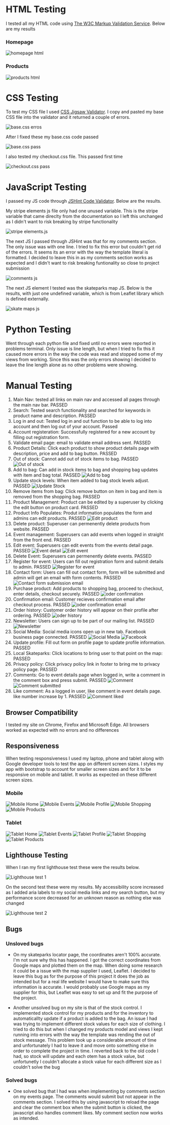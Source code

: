 # HTML Testing

I tested all my HTML code using [The W3C Markup Validation Service](https://validator.w3.org/). Below are my results

### Homepage

![homepage html](documentation/testing/html-home.PNG)

### Products

![products html](documentation/testing/html-home.PNG)


# CSS Testing

To test my CSS file I used [CSS Jigsaw Validator](https://jigsaw.w3.org/css-validator/validator). I copy and pasted my base CSS file into the validator and it returned a couple of errors.

![base.css erros](documentation/testing/css-errors.PNG)

After I fixed these my base.css code passed

![base.css pass](documentation/testing/css-success.PNG)

I also tested my checkout.css file. This passed first time

![checkout.css pass](documentation/testing/checkout-css-pass.PNG)

# JavaScript Testing

I passed my JS code through [JSHint Code Validator](https://jshint.com/). Below are the results.

My stripe elements js file only had one unused variable. This is the stripe variable that came direclty from the documentation so I left this unchanged as I didn't want to risk breaking by stripe functionality

![stripe elements.js](documentation/testing/stripe-elements-pass.PNG)

The next JS I passed through JSHint was that for my comments section. The only issue was with one line. I tried to fix this error but couldn't get rid of the errors. It seems its an error with the way the template literal is formatted. I decided to leave this in as my comments section works as expected and I didn't want to risk breaking funtionality so close to project submission

![comments js](documentation/testing/comment-js-errors.PNG)

The next JS element I tested was the skateparks map JS. Below is the results, with just one undefined variable, which is from Leaflet library which is defined externally.

![skate maps js](documentation/testing/maps-js.PNG)

# Python Testing

Went through each python file and fixed until no errors were reported in problems terminal. Only issue is line length, but when I tried to fix this it caused more errors in the way the code was read and stopped some of my views from working. Since this was the only errors showing I decided to leave the line length alone as no other problems were showing.

# Manual Testing

1. Main Nav: tested all links on main nav and accessed all pages through the main nav bar. PASSED
2. Search: Tested search functionality and searched for keywords in product name and description. PASSED
3. Log in and out: Tested log in and out function to be able to log into account and then log out of your account. Passed
4. Account registeration: Successfully registered for a new account by filling out registration form.
5. Validate email page: email to validate email address sent. PASSED
6. Product Details: Click each product to show product details page with description, price and add to bag button. PASSED
7. Out of stock: Cannot add out of stock items to bag. PASSED
![Out of stock](documentation/testing/out-of-stock.PNG)
8. Add to bag: Can add in stock items to bag and shopping bag updates with item and bag total. PASSED
![Add to bag](documentation/testing/update-bag.PNG)
9. Update stock levels: When item added to bag stock levels adjust. PASSED
![Update Stock](documentation/testing/update-stock.PNG)
10. Remove items from bag: Click remove button on item in bag and item is removed from the shopping bag. PASSED
11. Product Management: Product can be edited by a superuser by clicking the edit button on product card. PASSED
12. Product Info Populates: Produt information populates the form and admins can edit products. PASSED
![Edit product](documentation/testing/edit.PNG)
13. Delete product: Superuser can permenently delete products from website. PASSED
14. Event management: Superusers can add events when logged in straight from the front end. PASSED
15. Edit event: Superusers can edit events from the events detail page. PASSED
![Event detail](documentation/testing/event-detail.PNG)
![Edit event](documentation/testing/edit-event.PNG)
16. Delete Event: Superusers can permenently delete events. PASSED
17. Register for event: Users can fill out registration form and submit details to admin. PASSED
![Register for event](documentation/testing/register.PNG)
18. Contact form: Users can fill out contact form, form will be submitted and admin will get an email with form contents. PASSED
![Contact form submission email](documentation/testing/contact.PNG)
19. Purchase product: Add products to shopping bag, proceed to checkout, enter details, checkout securely. PASSED
![oder confirmation](documentation/testing/order-confirmation.PNG)
20. Confirmation email: Customer recieves confirmation email after checkout process. PASSED
![oder confirmation email](documentation/testing/order-confirmation-email.PNG)
21. Order history: Customer order history will appear on their profile after ordering. PASSED
![oder history](documentation/testing/order-history.PNG)
22. Newsletter: Users can sign up to be part of our mailing list. PASSED
![Newsletter](documentation/testing/newsletter.PNG)
23. Social Media: Social media icons open up in new tab. Facebook business page connected. PASSED
![Social Media](documentation/testing/social-media.PNG)
![Facebook](documentation/testing/facebook.PNG)
24. Update profile: Fill out form on profile page to update profile information. PASSED
25. Local Skateparks: Click locations to bring user to that point on the map: PASSED
26. Privacy policy: Click privacy policy link in footer to bring me to privacy policy page. PASSED
27. Comments: Go to event details page when logged in, write a comment in the comment box and press submit. PASSED
![Comment](documentation/testing/comment-1.PNG)
![Comment submitted](documentation/testing/comment-2.PNG)
28. Like comment: As a logged in user, like comment in event details page. like number increase by 1. PASSED
![Comment liked](documentation/testing/comment-like.PNG)


## Browser Compatibility

I tested my site on Chrome, Firefox and Microsoft Edge. All browsers worked as expected with no errors and no differences

## Responsiveness

When testing responsiveness I used my laptop, phone and tablet along with Google developer tools to test the app on different screen sizes. I styles my app with bootstrap to account for smaller screen sizes and for it to be responsive on mobile and tablet. It works as expected on these different screen sizes.

### Mobile

![Mobile Home](documentation/testing/mobile-home.PNG)
![Mobile Events](documentation/testing/mobile-events.PNG)
![Mobile Profile](documentation/testing/mobile-profile.PNG)
![Mobile Shopping](documentation/testing/mobile-shopping.PNG)
![Mobile Products](documentation/testing/mobile-products.PNG)

### Tablet

![Tablet Home](documentation/testing/tablet-home.PNG)
![Tablet Events](documentation/testing/tablet-events.PNG)
![Tablet Profile](documentation/testing/tablet-profile.PNG)
![Tablet Shopping](documentation/testing/tablet-shopping.PNG)
![Tablet Products](documentation/testing/tablet-products.PNG)

## Lighthouse Testing

When I ran my first lighthouse test these were the results below. 

![Lighthouse test 1](documentation/testing/lighthouse-test-1.PNG)

On the second test these were my results. My accessibility score increased as I added aria labels to my social media links and my search button, but my performance score decreased for an unknown reason as nothing else was changed

![Lighthouse test 2](documentation/testing/lighthouse-test-2.PNG)


## Bugs

### Unsloved bugs

- On my skateparks locator page, the coordinates aren't 100% accurate. I'm not sure why this has happened. I got the correct coordinates from Google maps and plotted them on the map. When doing some research it could be a issue with the map supplier I used, Leaflet. I decided to leave this bug as for the purpose of this project it does the job as intended but for a real life website I would have to make sure this information is accurate. I would probably use Google maps as my supplier for this, but Leaflet was easy to set up and fit the purpose of the project.

- Another unsolved bug on my site is that of the stock control. I implemented stock control for my products and for the inventory to automaticallty update if a product is added to the bag. An issue I had was trying to implement different stock values for each size of clothing. I tried to do this but when I changed my products model and views I kept running into errors with the way the template was rending the out of stock message. This problem took up a considerable amount of time and unfortunately I had to leave it and move onto something else in order to complete the project in time. I reverted back to the old code I had, so stock will update and each otem has a stock value, but unfortunetly I couldn't allocate a stock value for each different size as I couldn't solve the bug

### Solved bugs

- One solved bug that I had was when implementing by comments section on my events page. The comments would submit but not appear in the comments section. I solved this by using javascript to reload the page and clear the comment box when the submit button is clicked, the javascript also handles comment likes. My comment section now works as intended.